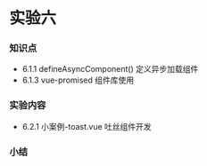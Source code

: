 # 实验六

### 知识点

- 6.1.1 defineAsyncComponent() 定义异步加载组件
- 6.1.3 vue-promised 组件库使用

### 实验内容

- 6.2.1 小案例-toast.vue 吐丝组件开发

### 小结

